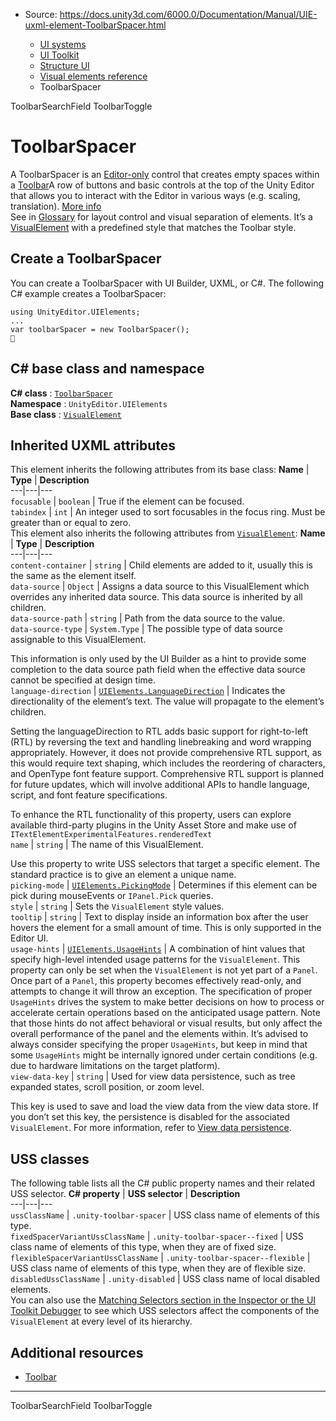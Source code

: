 * Source: https://docs.unity3d.com/6000.0/Documentation/Manual/UIE-uxml-element-ToolbarSpacer.html

  * [UI systems](https://docs.unity3d.com/6000.0/Documentation/Manual/UIToolkits.html)
  * [UI Toolkit](https://docs.unity3d.com/6000.0/Documentation/Manual/UIElements.html)
  * [Structure UI](https://docs.unity3d.com/6000.0/Documentation/Manual/UIE-structure-ui.html)
  * [Visual elements reference](https://docs.unity3d.com/6000.0/Documentation/Manual/UIE-ElementRef.html)
  * ToolbarSpacer


[](https://docs.unity3d.com/6000.0/Documentation/Manual/UIE-uxml-element-ToolbarSearchField.html)
ToolbarSearchField
[](https://docs.unity3d.com/6000.0/Documentation/Manual/UIE-uxml-element-ToolbarToggle.html)
ToolbarToggle
# ToolbarSpacer
A ToolbarSpacer is an [Editor-only](https://docs.unity3d.com/6000.0/Documentation/Manual/UIB-interface-overview.html#enable-editor-extension-authoring-for-ui-documents-uxml) control that creates empty spaces within a [Toolbar](https://docs.unity3d.com/6000.0/Documentation/Manual/UIE-uxml-element-Toolbar.html)A row of buttons and basic controls at the top of the Unity Editor that allows you to interact with the Editor in various ways (e.g. scaling, translation). [More info](https://docs.unity3d.com/6000.0/Documentation/Manual/Toolbar.html)  
See in [Glossary](https://docs.unity3d.com/6000.0/Documentation/Manual/Glossary.html#Toolbar) for layout control and visual separation of elements. It’s a [VisualElement](https://docs.unity3d.com/6000.0/Documentation/Manual/UIE-uxml-element-VisualElement.html) with a predefined style that matches the Toolbar style.
## Create a ToolbarSpacer
You can create a ToolbarSpacer with UI Builder, UXML, or C#. The following C# example creates a ToolbarSpacer:
```
using UnityEditor.UIElements;
...
var toolbarSpacer = new ToolbarSpacer();

```

## C# base class and namespace
**C# class** : [`ToolbarSpacer`](https://docs.unity3d.com/6000.0/Documentation/ScriptReference/UIElements.ToolbarSpacer.html)  
**Namespace** : `UnityEditor.UIElements`  
**Base class** : [`VisualElement`](https://docs.unity3d.com/6000.0/Documentation/ScriptReference/UIElements.VisualElement.html)
## Inherited UXML attributes
This element inherits the following attributes from its base class:
**Name** | **Type** | **Description**  
---|---|---  
`focusable` | `boolean` | True if the element can be focused.  
`tabindex` | `int` | An integer used to sort focusables in the focus ring. Must be greater than or equal to zero.  
This element also inherits the following attributes from [`VisualElement`](https://docs.unity3d.com/6000.0/Documentation/Manual/UIE-uxml-element-VisualElement.html):
**Name** | **Type** | **Description**  
---|---|---  
`content-container` | `string` | Child elements are added to it, usually this is the same as the element itself.  
`data-source` | `Object` | Assigns a data source to this VisualElement which overrides any inherited data source. This data source is inherited by all children.  
`data-source-path` | `string` | Path from the data source to the value.  
`data-source-type` | `System.Type` | The possible type of data source assignable to this VisualElement.  
  
This information is only used by the UI Builder as a hint to provide some completion to the data source path field when the effective data source cannot be specified at design time.  
`language-direction` | [`UIElements.LanguageDirection`](https://docs.unity3d.com/6000.0/Documentation/ScriptReference/UIElements.LanguageDirection.html) | Indicates the directionality of the element’s text. The value will propagate to the element’s children.  
  
Setting the languageDirection to RTL adds basic support for right-to-left (RTL) by reversing the text and handling linebreaking and word wrapping appropriately. However, it does not provide comprehensive RTL support, as this would require text shaping, which includes the reordering of characters, and OpenType font feature support. Comprehensive RTL support is planned for future updates, which will involve additional APIs to handle language, script, and font feature specifications.  
  
To enhance the RTL functionality of this property, users can explore available third-party plugins in the Unity Asset Store and make use of `ITextElementExperimentalFeatures.renderedText`  
`name` | `string` | The name of this VisualElement.  
  
Use this property to write USS selectors that target a specific element. The standard practice is to give an element a unique name.  
`picking-mode` | [`UIElements.PickingMode`](https://docs.unity3d.com/6000.0/Documentation/ScriptReference/UIElements.PickingMode.html) | Determines if this element can be pick during mouseEvents or `IPanel.Pick` queries.  
`style` | `string` | Sets the `VisualElement` style values.  
`tooltip` | `string` | Text to display inside an information box after the user hovers the element for a small amount of time. This is only supported in the Editor UI.  
`usage-hints` | [`UIElements.UsageHints`](https://docs.unity3d.com/6000.0/Documentation/ScriptReference/UIElements.UsageHints.html) | A combination of hint values that specify high-level intended usage patterns for the `VisualElement`. This property can only be set when the `VisualElement` is not yet part of a `Panel`. Once part of a `Panel`, this property becomes effectively read-only, and attempts to change it will throw an exception. The specification of proper `UsageHints` drives the system to make better decisions on how to process or accelerate certain operations based on the anticipated usage pattern. Note that those hints do not affect behavioral or visual results, but only affect the overall performance of the panel and the elements within. It’s advised to always consider specifying the proper `UsageHints`, but keep in mind that some `UsageHints` might be internally ignored under certain conditions (e.g. due to hardware limitations on the target platform).  
`view-data-key` | `string` | Used for view data persistence, such as tree expanded states, scroll position, or zoom level.  
  
This key is used to save and load the view data from the view data store. If you don’t set this key, the persistence is disabled for the associated `VisualElement`. For more information, refer to [View data persistence](https://docs.unity3d.com/6000.0/Documentation/Manual/UIE-ViewData.html).  
## USS classes
The following table lists all the C# public property names and their related USS selector.
**C# property** | **USS selector** | **Description**  
---|---|---  
`ussClassName` | `.unity-toolbar-spacer` | USS class name of elements of this type.  
`fixedSpacerVariantUssClassName` | `.unity-toolbar-spacer--fixed` | USS class name of elements of this type, when they are of fixed size.  
`flexibleSpacerVariantUssClassName` | `.unity-toolbar-spacer--flexible` | USS class name of elements of this type, when they are of flexible size.  
`disabledUssClassName` | `.unity-disabled` | USS class name of local disabled elements.  
You can also use the [Matching Selectors section in the Inspector or the UI Toolkit Debugger](https://docs.unity3d.com/6000.0/Documentation/Manual/UIB-testing-ui.html#matching-selectors) to see which USS selectors affect the components of the `VisualElement` at every level of its hierarchy.
## Additional resources
  * [Toolbar](https://docs.unity3d.com/6000.0/Documentation/Manual/UIE-uxml-element-Toolbar.html)


* * *
[](https://docs.unity3d.com/6000.0/Documentation/Manual/UIE-uxml-element-ToolbarSearchField.html)
ToolbarSearchField
[](https://docs.unity3d.com/6000.0/Documentation/Manual/UIE-uxml-element-ToolbarToggle.html)
ToolbarToggle
